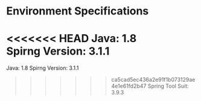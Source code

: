 Environment Specifications
=========

<<<<<<< HEAD
Java: 1.8  
Spirng Version: 3.1.1  
=======
Java: 1.8
Spirng Version: 3.1.1
>>>>>>> ca5cad5ec436a2e91f1b073129ae4e1e61fd2b47
Spring Tool Suit: 3.9.3